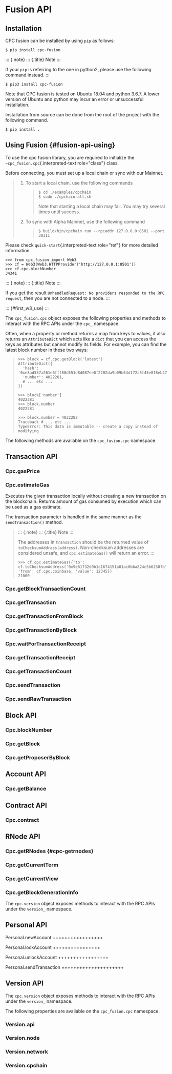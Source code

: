 # Fusion API

## Installation

CPC fusion can be installed by using `pip` as follows:

``` {.shell}
$ pip install cpc-fusion
```

::: {.note}
::: {.title}
Note
:::

If your `pip` is referring to the one in python2, please use the
following command instead.
:::

``` {.shell}
$ pip3 install cpc-fusion
```

Note that CPC fusion is tested on Ubuntu 18.04 and python 3.6.7. A lower
version of Ubuntu and python may incur an error or unsuccessful
installation.

Installation from source can be done from the root of the project with
the following command.

``` {.shell}
$ pip install .
```

## Using Fusion {#fusion-api-using}

To use the cpc fusion library, you are required to initialize the
`~cpc_fusion.cpc`{.interpreted-text role="class"} class.

Before connecting, you must set up a local chain or sync with our
Mainnet.

> 1.  To start a local chain, use the following commands
>
>     > ``` {.shell}
>     > $ cd ./examples/cpchain
>     > $ sudo ./cpchain-all.sh
>     > ```
>     >
>     > Note that starting a local chain may fail. You may try several
>     > times until success.
>
> 2.  To sync with Alpha Mainnet, use the following command
>
>     > ``` {.shell}
>     > $ build/bin/cpchain run --rpcaddr 127.0.0.0:8501 --port 30311
>     > ```

Please check `quick-start`{.interpreted-text role="ref"} for more
detailed information.

``` {.python}
>>> from cpc_fusion import Web3
>>> cf = Web3(Web3.HTTPProvider('http://127.0.0.1:8501'))
>>> cf.cpc.blockNumber
34341
```

::: {.note}
::: {.title}
Note
:::

If you get the result
`UnhandledRequest: No providers responded to the RPC request`, then you
are not connected to a node.
:::

::: {#first_w3_use}
:::

The `cpc_fusion.cpc` object exposes the following properties and methods
to interact with the RPC APIs under the `cpc_` namespace.

Often, when a property or method returns a map from keys to values, it
also returns an `AttributeDict` which acts like a `dict` that you can
access the keys as attributes but cannot modify its fields. For example,
you can find the latest block number in these two ways:

> ``` {.python}
> >>> block = cf.cpc.getBlock('latest')
> AttributeDict({
>   'hash': '0xe8ad537a261e6fff80d551d8d087ee0f2202da9b09b64d172a5f45e818eb472a',
>   'number': 4022281,
>   # ... etc ...
> })
>
> >>> block['number']
> 4022281
> >>> block.number
> 4022281
>
> >>> block.number = 4022282
> Traceback # ... etc ...
> TypeError: This data is immutable -- create a copy instead of modifying
> ```

The following methods are available on the `cpc_fusion.cpc` namespace.

## Transaction API

### Cpc.gasPrice

### Cpc.estimateGas

Executes the given transaction locally without creating a new
transaction on the blockchain. Returns amount of gas consumed by
execution which can be used as a gas estimate.

The transaction parameter is handled in the same manner as the
`sendTransaction()` method.

> ::: {.note}
> ::: {.title}
> Note
> :::
>
> The addresses in `transaction` should be the returned value of
> `toChecksumAddress(address)`. Non-checksum addresses are considered
> unsafe, and `cpc.estimateGas()` will return an error.
> :::
>
> ``` {.python}
> >>> cf.cpc.estimateGas({'to': cf.toChecksumAddress('0x9e61732d0b1c1674151a01ac0bba824c5b6258fb'), 'from': cf.cpc.coinbase, 'value': 12345})
> 21000
> ```

### Cpc.getBlockTransactionCount

### Cpc.getTransaction

### Cpc.getTransactionFromBlock

### Cpc.getTransactionByBlock

### Cpc.waitForTransactionReceipt

### Cpc.getTransactionReceipt

### Cpc.getTransactionCount

### Cpc.sendTransaction

### Cpc.sendRawTransaction

## Block API

### Cpc.blockNumber

### Cpc.getBlock

### Cpc.getProposerByBlock

## Account API

### Cpc.getBalance

## Contract API

### Cpc.contract

## RNode API

### Cpc.getRNodes {#cpc-getrnodes}

### Cpc.getCurrentTerm

### Cpc.getCurrentView

### Cpc.getBlockGenerationInfo

The `cpc.version` object exposes methods to interact with the RPC APIs
under the `version_` namespace.

## Personal API

Personal.newAccount +++++++++++++++++

Personal.lockAccount ++++++++++++++++

Personal.unlockAccount +++++++++++++++++

Personal.sendTransaction +++++++++++++++++++++

## Version API

The `cpc.version` object exposes methods to interact with the RPC APIs
under the `version_` namespace.

The following properties are available on the `cpc_fusion.cpc`
namespace.

### Version.api

### Version.node

### Version.network

### Version.cpchain
